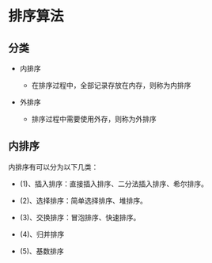 # 排序算法

## 分类

 - 内排序
   - 在排序过程中，全部记录存放在内存，则称为内排序
   
 - 外排序
   - 排序过程中需要使用外存，则称为外排序
   
## 内排序

内排序有可以分为以下几类： 

- (1)、插入排序：直接插入排序、二分法插入排序、希尔排序。 

- (2)、选择排序：简单选择排序、堆排序。

- (3)、交换排序：冒泡排序、快速排序。 

- (4)、归并排序 

- (5)、基数排序
